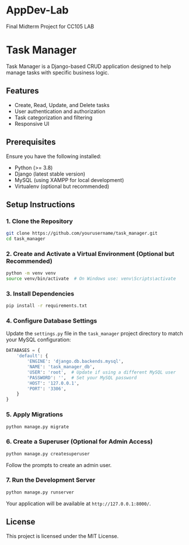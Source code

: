 # AppDev-Lab
Final Midterm Project for CC105 LAB

# Task Manager

Task Manager is a Django-based CRUD application designed to help manage tasks with specific business logic.

## Features
- Create, Read, Update, and Delete tasks
- User authentication and authorization
- Task categorization and filtering
- Responsive UI

## Prerequisites
Ensure you have the following installed:
- Python (>= 3.8)
- Django (latest stable version)
- MySQL (using XAMPP for local development)
- Virtualenv (optional but recommended)

## Setup Instructions

### 1. Clone the Repository
```sh
git clone https://github.com/yourusername/task_manager.git
cd task_manager
```

### 2. Create and Activate a Virtual Environment (Optional but Recommended)
```sh
python -m venv venv
source venv/bin/activate  # On Windows use: venv\Scripts\activate
```

### 3. Install Dependencies
```sh
pip install -r requirements.txt
```

### 4. Configure Database Settings
Update the `settings.py` file in the `task_manager` project directory to match your MySQL configuration:
```python
DATABASES = {
    'default': {
        'ENGINE': 'django.db.backends.mysql',
        'NAME': 'task_manager_db',
        'USER': 'root',  # Update if using a different MySQL user
        'PASSWORD': '',  # Set your MySQL password
        'HOST': '127.0.0.1',
        'PORT': '3306',
    }
}
```

### 5. Apply Migrations
```sh
python manage.py migrate
```

### 6. Create a Superuser (Optional for Admin Access)
```sh
python manage.py createsuperuser
```
Follow the prompts to create an admin user.

### 7. Run the Development Server
```sh
python manage.py runserver
```

Your application will be available at `http://127.0.0.1:8000/`.


## License
This project is licensed under the MIT License.

